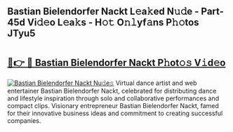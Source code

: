 ## Bastian Bielendorfer Nackt L𝚎a𝚔ed N𝚞𝚍e - Part-45d Vi𝚍𝚎o L𝚎a𝚔s - H𝚘𝚝 O𝚗𝚕yf𝚊ns P𝚑𝚘tos JTyu5

# <h2><a href="http://kfdlvre.oniu.top/?m=Bastian+Bielendorfer+Nackt">🔗👉 🔴 Bastian Bielendorfer Nackt P𝚑ot𝚘𝚜 V𝚒d𝚎o</a></h2>

[![Bastian Bielendorfer Nackt Nu𝚍e𝚜](https://i.imgur.com/0qMVB7G.gif)](http://kfdlvre.oniu.top/?m=Bastian+Bielendorfer+Nackt)
Virtual dance artist and web entertainer Bastian Bielendorfer Nackt, celebrated for distributing dance and lifestyle inspiration through solo and collaborative performances and compact clips. Visionary entrepreneur Bastian Bielendorfer Nackt, famed for their innovative business ideas and commitment to creating successful companies.  
